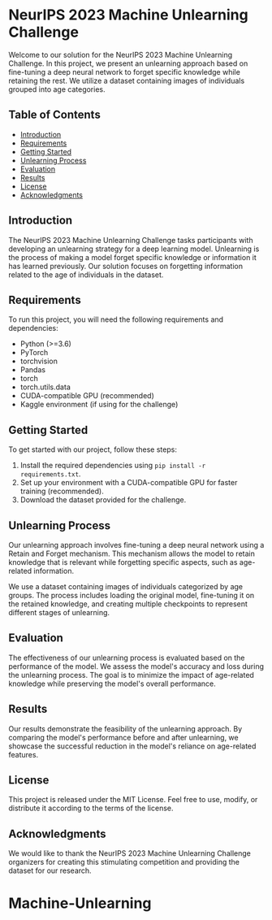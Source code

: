# NeurIPS 2023 Machine Unlearning Challenge

Welcome to our solution for the NeurIPS 2023 Machine Unlearning Challenge. In this project, we present an unlearning approach based on fine-tuning a deep neural network to forget specific knowledge while retaining the rest. We utilize a dataset containing images of individuals grouped into age categories.

## Table of Contents
- [Introduction](#introduction)
- [Requirements](#requirements)
- [Getting Started](#getting-started)
- [Unlearning Process](#unlearning-process)
- [Evaluation](#evaluation)
- [Results](#results)
- [License](#license)
- [Acknowledgments](#acknowledgments)

## Introduction

The NeurIPS 2023 Machine Unlearning Challenge tasks participants with developing an unlearning strategy for a deep learning model. Unlearning is the process of making a model forget specific knowledge or information it has learned previously. Our solution focuses on forgetting information related to the age of individuals in the dataset.

## Requirements

To run this project, you will need the following requirements and dependencies:

- Python (>=3.6)
- PyTorch
- torchvision
- Pandas
- torch
- torch.utils.data
- CUDA-compatible GPU (recommended)
- Kaggle environment (if using for the challenge)

## Getting Started

To get started with our project, follow these steps:

1. Install the required dependencies using `pip install -r requirements.txt`.
2. Set up your environment with a CUDA-compatible GPU for faster training (recommended).
3. Download the dataset provided for the challenge.

## Unlearning Process

Our unlearning approach involves fine-tuning a deep neural network using a Retain and Forget mechanism. This mechanism allows the model to retain knowledge that is relevant while forgetting specific aspects, such as age-related information.

We use a dataset containing images of individuals categorized by age groups. The process includes loading the original model, fine-tuning it on the retained knowledge, and creating multiple checkpoints to represent different stages of unlearning.

## Evaluation

The effectiveness of our unlearning process is evaluated based on the performance of the model. We assess the model's accuracy and loss during the unlearning process. The goal is to minimize the impact of age-related knowledge while preserving the model's overall performance.

## Results

Our results demonstrate the feasibility of the unlearning approach. By comparing the model's performance before and after unlearning, we showcase the successful reduction in the model's reliance on age-related features.

## License

This project is released under the MIT License. Feel free to use, modify, or distribute it according to the terms of the license.

## Acknowledgments

We would like to thank the NeurIPS 2023 Machine Unlearning Challenge organizers for creating this stimulating competition and providing the dataset for our research.
# Machine-Unlearning
